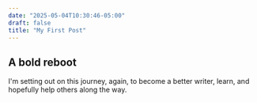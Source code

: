 ```yaml
---
date: "2025-05-04T10:30:46-05:00"
draft: false
title: "My First Post"
---
```


## A bold reboot

I'm setting out on this journey, again, to become a better writer, learn, and hopefully help others along the way.
